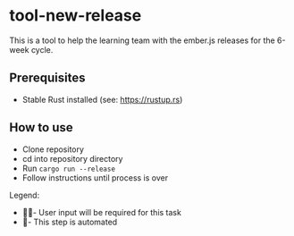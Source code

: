 # tool-new-release

This is a tool to help the learning team with the ember.js releases for the 6-week cycle.

## Prerequisites

* Stable Rust installed (see: https://rustup.rs)

## How to use

* Clone repository
* cd into repository directory
* Run `cargo run --release`
* Follow instructions until process is over

Legend:
* 👩‍💻- User input will be required for this task
* 🤖- This step is automated